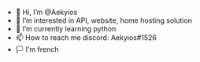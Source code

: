 - 👋 Hi, I’m @Aekyios
- 👀 I’m interested in API, website, home hosting solution
- 🌱 I’m currently learning python
- 📫 How to reach me discord: Aekyios#1526
- 🏳️ I'm french
